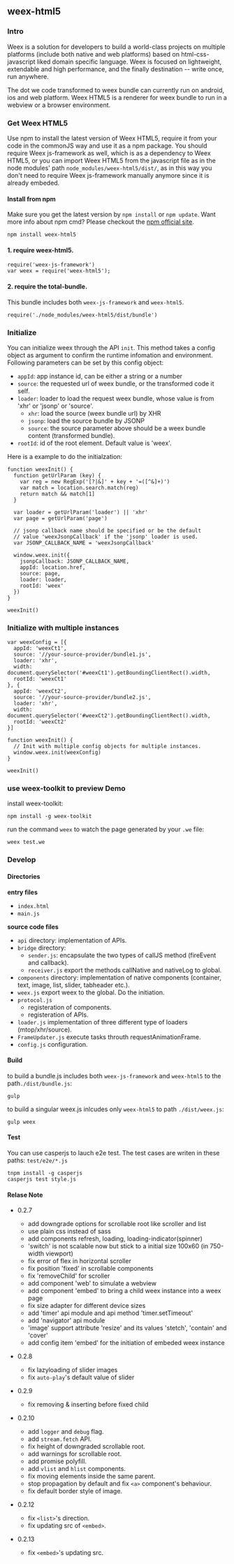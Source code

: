 ## weex-html5

### Intro

Weex is a solution for developers to build a world-class projects on multiple platforms (include both native and web platforms) based on html-css-javascript liked domain specific language. Weex is focused on lightweight, extendable and high performance, and the finally destination -- write once, run anywhere.

The dot we code transformed to weex bundle can currently run on android, ios and web platform. Weex HTML5 is a renderer for weex bundle to run in a webview or a browser environment.

### Get Weex HTML5

Use npm to install the latest version of Weex HTML5, require it from your code in the commonJS way and use it as a npm package. You should require Weex js-framework as well, which is as a dependency to Weex HTML5, or you can import Weex HTML5 from the javascript file as in the node modules' path ``node_modules/weex-html5/dist/``, as in this way you don't need to require Weex js-framework manually anymore since it is already embeded.

#### Install from npm

Make sure you get the latest version by ``npm install`` or ``npm update``. Want more info about npm cmd? Please checkout the [npm official site](https://docs.npmjs.com/).

```
npm install weex-html5
```

#### 1. require weex-html5.

```
require('weex-js-framework')
var weex = require('weex-html5');
```

#### 2. require the total-bundle.

This bundle includes both ``weex-js-framework`` and ``weex-html5``.

```
require('./node_modules/weex-html5/dist/bundle')
```

### Initialize

You can initialize weex through the API ``init``. This method takes a config object as argument to confirm the runtime infomation and environment. Following parameters can be set by this config object:

* ``appId``: app instance id, can be either a string or a number
* ``source``: the requested url of weex bundle, or the transformed code it self.
* ``loader``: loader to load the request weex bundle, whose value is from 'xhr' or 'jsonp' or 'source'.
  * ``xhr``: load the source (weex bundle url) by XHR
  * ``jsonp``: load the source bundle by JSONP
  * ``source``: the source parameter above should be a weex bundle content (transformed bundle).
* ``rootId``: id of the root element. Default value is 'weex'.

Here is a example to do the initialzation:

```
function weexInit() {
  function getUrlParam (key) {
    var reg = new RegExp('[?|&]' + key + '=([^&]+)')
    var match = location.search.match(reg)
    return match && match[1]
  }

  var loader = getUrlParam('loader') || 'xhr'
  var page = getUrlParam('page')

  // jsonp callback name should be specified or be the default
  // value 'weexJsonpCallback' if the 'jsonp' loader is used.
  var JSONP_CALLBACK_NAME = 'weexJsonpCallback'

  window.weex.init({
    jsonpCallback: JSONP_CALLBACK_NAME,
    appId: location.href,
    source: page,
    loader: loader,
    rootId: 'weex'
  })
}

weexInit()
```

### Initialize with multiple instances

```
var weexConfig = [{
  appId: 'weexCt1',
  source: '//your-source-provider/bundle1.js',
  loader: 'xhr',
  width: document.querySelector('#weexCt1').getBoundingClientRect().width,
  rootId: 'weexCt1'
}, {
  appId: 'weexCt2',
  source: '//your-source-provider/bundle2.js',
  loader: 'xhr',
  width: document.querySelector('#weexCt2').getBoundingClientRect().width,
  rootId: 'weexCt2'
}]

function weexInit() { 
  // Init with multiple config objects for multiple instances.
  window.weex.init(weexConfig)
}

weexInit()
```

### use weex-toolkit to preview Demo

install weex-toolkit:

```
npm install -g weex-toolkit
```

run the command ``weex`` to watch the page generated by your ``.we`` file:

```
weex test.we
```

### Develop

#### Directories

**entry files**

* ``index.html``
* ``main.js``

**source code files**

* ``api`` directory: implementation of APIs.
* ``bridge`` directory:
  * ``sender.js``: encapsulate the two types of callJS method (fireEvent and callback).
  * ``receiver.js`` export the methods callNative and nativeLog to global.
* ``components`` directory: implementation of native components (container, text, image, list, slider, tabheader etc.).
* ``weex.js`` export weex to the global. Do the initiation.
* ``protocol.js``
  * registeration of components.
  * registeration of APIs.
* ``loader.js`` implementation of three different type of loaders (mtop/xhr/source).
* ``FrameUpdater.js`` execute tasks throuth requestAnimationFrame.
* ``config.js`` configuration.

#### Build

to build a bundle.js includes both ``weex-js-framework`` and ``weex-html5`` to the path``./dist/bundle.js``:

```
gulp
```

to build a singular weex.js inlcudes only ``weex-html5`` to path ``./dist/weex.js``:

```
gulp weex
```

#### Test

You can use casperjs to lauch e2e test. The test cases are writen in these paths: ``test/e2e/*.js``

```
tnpm install -g casperjs
casperjs test style.js
```

#### Relase Note

* 0.2.7

  * add downgrade options for scrollable root like scroller and list
  * use plain css instead of sass
  * add components refresh, loading, loading-indicator(spinner)
  * 'switch' is not scalable now but stick to a initial size 100x60 (in 750-width viewport)
  * fix error of flex in horizontal scroller
  * fix position 'fixed' in scrollable components
  * fix 'removeChild' for scroller
  * add component 'web' to simulate a webview
  * add component 'embed' to bring a child weex instance into a weex page
  * fix size adapter for different device sizes
  * add 'timer' api module and api method 'timer.setTimeout'
  * add 'navigator' api module
  * 'image' support attribute 'resize' and its values 'stetch', 'contain' and 'cover'
  * add config item 'embed' for the initiation of embeded weex instance

* 0.2.8

  * fix lazyloading of slider images
  * fix `auto-play`'s default value of slider

* 0.2.9

  * fix removing & inserting before fixed child

* 0.2.10

  * add `logger` and `debug` flag.
  * add `stream.fetch` API.
  * fix height of downgraded scrollable root.
  * add warnings for scrollable root.
  * add promise polyfill.
  * add `vlist` and `hlist` components.
  * fix moving elements inside the same parent.
  * stop propagation by default and fix `<a>` component's behaviour.
  * fix default border style of image.

* 0.2.12

  * fix `<list>`'s direction.
  * fix updating src of `<embed>`.

* 0.2.13

  * fix `<embed>`'s updating src.

